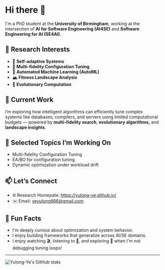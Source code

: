 # Hi there 👋

I'm a PhD student at the **University of Birmingham**, working at the intersection of **AI for Software Engineering (AI4SE)** and **Software Engineering for AI (SE4AI)**.

## 🔬 Research Interests
- 🧠 **Self-adaptive Systems**
- 🔁 **Multi-fidelity Configuration Tuning**
- 🤖 **Automated Machine Learning (AutoML)**
- 🏔️ **Fitness Landscape Analysis**
- 🧬 **Evolutionary Computation**

## 🚀 Current Work
I’m exploring how intelligent algorithms can efficiently tune complex systems like databases, compilers, and servers using limited computational budgets — powered by **multi-fidelity search**, **evolutionary algorithms**, and **landscape insights**.

## 📂 Selected Topics I’m Working On
- Multi-fidelity Configuration Tuning
- EA/BO for configuration tuning
- Dynamic optimization under workload drift

## 📫 Let’s Connect
- 🌐 Research Homepate: https://yulong-ye.github.io/
- ✉️ Email: yeyulong666@gmail.com

## 🎯 Fun Facts
- I'm deeply curious about optimization and system behavior.
- I enjoy building frameworks that generalize across AI/SE domains.
- I enjoy watching 🎬, listening to 🎵, and exploring 🥘 when I'm not debugging tuning loops!

---

![Yulong-Ye's GitHub stats](https://github-readme-stats.vercel.app/api?username=Yulong-Ye&show_icons=true&theme=tokyonight)
